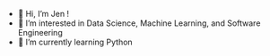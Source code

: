 - 👋 Hi, I’m Jen !
- 👀 I’m interested in Data Science, Machine Learning, and Software Engineering
- 🌱 I’m currently learning Python

<!---
JenBowman1/JenBowman1 is a ✨ special ✨ repository because its `README.md` (this file) appears on your GitHub profile.
You can click the Preview link to take a look at your changes.
--->
